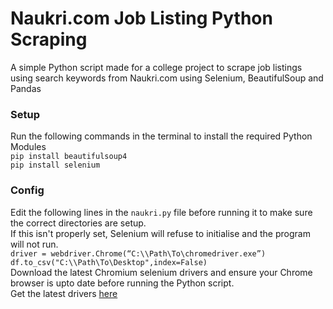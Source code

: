 # Naukri.com Job Listing Python Scraping
A simple Python script made for a college project to scrape job listings using search keywords from Naukri.com using Selenium, BeautifulSoup and Pandas
### Setup
Run the following commands in the terminal to install the required Python Modules<br>
`pip install beautifulsoup4`<br>
`pip install selenium`
### Config
Edit the following lines in the `naukri.py` file before running it to make sure the correct directories are setup. <br>
If this isn't properly set, Selenium will refuse to initialise and the program will not run. <br>
`driver = webdriver.Chrome(“C:\\Path\To\chromedriver.exe”)`<br>
`df.to_csv("C:\\Path\To\Desktop",index=False)`
<br>
Download the latest Chromium selenium drivers and ensure your Chrome browser is upto date before running the Python script. <br>
Get the latest drivers  <a href=https://chromedriver.chromium.org/downloads>here</a> <br>
